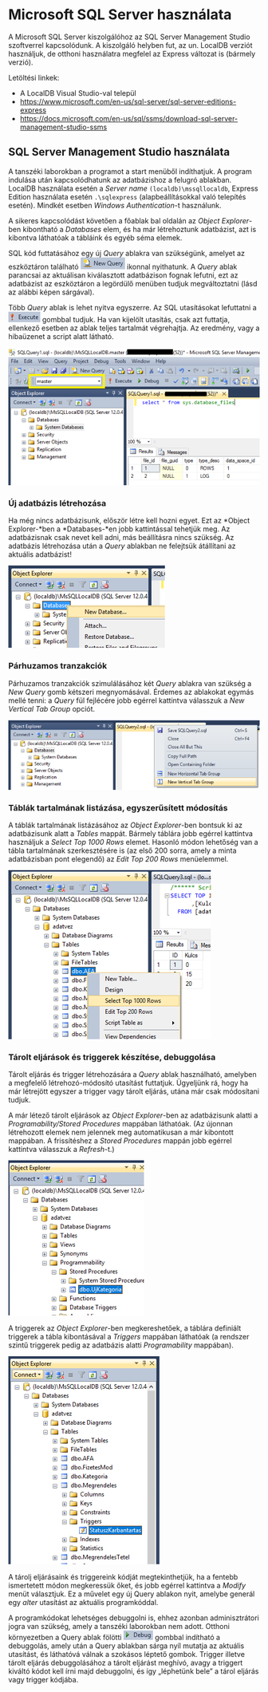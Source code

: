 # Microsoft SQL Server használata

A Microsoft SQL Server kiszolgálóhoz az SQL Server Management Studio
szoftverrel kapcsolódunk. A kiszolgáló helyben fut, az un. LocalDB
verziót használjuk, de otthoni használatra megfelel az Express változat
is (bármely verzió).

Letöltési linkek:

- A LocalDB Visual Studio-val települ
- <https://www.microsoft.com/en-us/sql-server/sql-server-editions-express>
- <https://docs.microsoft.com/en-us/sql/ssms/download-sql-server-management-studio-ssms>

## SQL Server Management Studio használata

A tanszéki laborokban a programot a start menüből indíthatjuk. A program
indulása után kapcsolódhatunk az adatbázishoz a felugró ablakban.
LocalDB használata esetén a *Server name* `(localdb)\mssqllocaldb`,
Express Edition használata esetén `.\sqlexpress` (alapbeállításokkal
való telepítés esetén). Mindkét esetben *Windows Authentication*-t
használunk.

A sikeres kapcsolódást követően a főablak bal oldalán az
*Object Explorer*-ben kibontható a *Databases* elem, és ha már
létrehoztunk adatbázist, azt is kibontva láthatóak a tábláink és egyéb
séma elemek.

SQL kód futtatásához egy új *Query* ablakra van szükségünk, amelyet az
eszköztáron található ![Új lekérdezés gomb](./images/new-query-button.png) ikonnal nyithatunk. A *Query* ablak parancsai az aktuálisan kiválasztott adatbázison fognak lefutni, ezt az adatbázist az eszköztáron a legördülő menüben tudjuk megváltoztatni (lásd az alábbi
képen sárgával).

Több *Query* ablak is lehet nyitva egyszerre. Az SQL utasításokat lefuttatni a
![Lekérdezés végrehajtása gomb](./images/execute-button.png) gombbal tudjuk. Ha van kijelölt utasítás, csak azt futtatja, ellenkező esetben az ablak teljes tartalmát végrehajtja. Az eredmény, vagy a hibaüzenet a script alatt látható.

![SQL Server Management Studio](./images/object-explorer-db-query.png)

### Új adatbázis létrehozása

Ha még nincs adatbázisunk, először létre kell hozni egyet. Ezt az
*Object Explorer-*ben a *Databases-*en jobb kattintással tehetjük meg.
Az adatbázisnak csak nevet kell adni, más beállításra nincs szükség. Az
adatbázis létrehozása után a *Query* ablakban ne felejtsük átállítani az
aktuális adatbázist!

![Új adatbázis létrehozása](./images/uj-adatbazis.png)

### Párhuzamos tranzakciók

Párhuzamos tranzakciók szimulálásához két *Query* ablakra van szükség a
*New Query* gomb kétszeri megnyomásával. Érdemes az ablakokat egymás mellé
tenni: a *Query* fül fejlécére jobb egérrel kattintva válasszuk a *New
Vertical Tab Group* opciót.

![Több query ablak egymás mellé rendezése](./images/query-window-tab-group.png)

### Táblák tartalmának listázása, egyszerűsített módosítás

A táblák tartalmának listázásához az *Object Explorer*-ben bontsuk ki az
adatbázisunk alatt a *Tables* mappát. Bármely táblára jobb egérrel
kattintva használjuk a *Select Top 1000 Rows* elemet. Hasonló módon
lehetőség van a tábla tartalmának szerkesztésére is (az első 200 sorra,
amely a minta adatbázisban pont elegendő) az *Edit Top 200 Rows*
menüelemmel.

![Tábla tartalmának gyors listázása](./images/select-top-1000.png)

### Tárolt eljárások és triggerek készítése, debuggolása

Tárolt eljárás és trigger létrehozására a *Query* ablak használható,
amelyben a megfelelő létrehozó-módosító utasítást futtatjuk. Ügyeljünk
rá, hogy ha már létrejött egyszer a trigger vagy tárolt eljárás, utána
már csak módosítani tudjuk.

A már létező tárolt eljárások az *Object Explorer*-ben az adatbázisunk
alatti a *Programability/Stored Procedures* mappában láthatóak. (Az
újonnan létrehozott elemek nem jelennek meg automatikusan a már
kibontott mappában. A frissítéshez a *Stored Procedures* mappán jobb
egérrel kattintva válasszuk a *Refresh*-t.)

![Tárolt eljárást](./images/tarolt-eljaras.png)

A triggerek az *Object Explorer*-ben megkereshetőek, a táblára definiált
triggerek a tábla kibontásával a *Triggers* mappában láthatóak (a
rendszer szintű triggerek pedig az adatbázis alatti *Programability*
mappában).

![Trigger](./images/trigger.png)

A tárolj eljárásaink és triggereink kódját megtekinthetjük, ha a fentebb
ismertetett módon megkeressük őket, és jobb egérrel kattintva a *Modify*
menüt választjuk. Ez a művelet egy új Query ablakon nyit, amelybe
generál egy *alter* utasítást az aktuális programkóddal.

A programkódokat lehetséges debuggolni is, ehhez azonban adminisztrátori
jogra van szükség, amely a tanszéki laborokban nem adott. Otthoni
környezetben a Query ablak fölötti
![Debug gomb](./images/debug-button.png) gombbal indítható a debuggolás, amely
után a Query ablakban sárga nyíl mutatja az aktuális utasítást, és
láthatóvá válnak a szokásos léptető gombok. Trigger illetve tárolt
eljárás debuggolásához a tárolt eljárást meghívó, avagy a triggert
kiváltó kódot kell írni majd debuggolni, és így „léphetünk bele” a tárol
eljárás vagy trigger kódjába.
